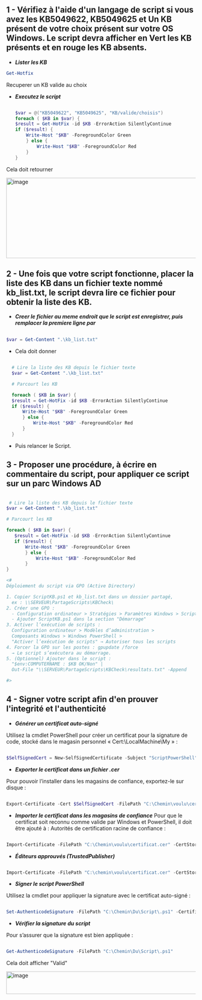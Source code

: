 ## 1 -  Vérifiez à l'aide d'un langage de script si vous avez les KB5049622, KB5049625 et Un KB présent de votre choix présent sur votre OS Windows. Le script devra afficher en Vert les KB présents et en rouge les KB absents.

 - ***Lister les KB***

``` Powershell
Get-Hotfix
```
Recuperer un KB valide au choix

 - ***Executez le script***
    
    ``` Powershell
    
    $var = @("KB5049622", "KB5049625", "KB/valide/choisis")
    foreach ( $KB in $var) {
    $result = Get-HotFix -id $KB -ErrorAction SilentlyContinue
    if ($result) { 
        Write-Host "$KB" -ForegroundColor Green
        } else {
            Write-Host "$KB" -ForegroundColor Red
        }
    }
    ```
Cela doit retourner

<img width="586" height="213" alt="image" src="https://github.com/user-attachments/assets/4d46d4f8-ba82-480a-8e7b-8222a1a63d0d" />

## 2 - Une fois que votre script fonctionne, placer la liste des KB dans un fichier texte nommé kb_list.txt, le script devra lire ce fichier pour obtenir la liste des KB.

 - ***Creer le fichier au meme endroit que le script est enregistrer, puis remplacer la premiere ligne par***
  
  ``` Powershell
   
  $var = Get-Content ".\kb_list.txt"
  ```
 - Cela doit donner
    
  ``` Powershell
  
    # Lire la liste des KB depuis le fichier texte
    $var = Get-Content ".\kb_list.txt"

    # Parcourt les KB

    foreach ( $KB in $var) {
    $result = Get-HotFix -id $KB -ErrorAction SilentlyContinue
    if ($result) { 
        Write-Host "$KB" -ForegroundColor Green
        } else {
            Write-Host "$KB" -ForegroundColor Red
        }
    }
  ```
  - Puis relancer le Script.
 
## 3 - Proposer une procédure, à écrire en commentaire du script, pour appliquer ce script sur un parc Windows AD

 ``` Powershell

  # Lire la liste des KB depuis le fichier texte
$var = Get-Content ".\kb_list.txt"

# Parcourt les KB

foreach ( $KB in $var) {
    $result = Get-HotFix -id $KB -ErrorAction SilentlyContinue
    if ($result) { 
        Write-Host "$KB" -ForegroundColor Green
        } else {
            Write-Host "$KB" -ForegroundColor Red
        }
}

<#
Déploiement du script via GPO (Active Directory)

1. Copier ScriptKB.ps1 et kb_list.txt dans un dossier partagé,
   ex : \\SERVEUR\PartageScripts\KBCheck\
2. Créer une GPO :
   - Configuration ordinateur > Stratégies > Paramètres Windows > Scripts (démarrage)
   - Ajouter ScriptKB.ps1 dans la section "Démarrage"
3. Activer l’exécution de scripts :
   Configuration ordinateur > Modèles d’administration >
   Composants Windows > Windows PowerShell >
   "Activer l’exécution de scripts" → Autoriser tous les scripts
4. Forcer la GPO sur les postes : gpupdate /force
   → Le script s’exécutera au démarrage.
5. (Optionnel) Ajouter dans le script :
   "$env:COMPUTERNAME : $KB OK/Non" |
   Out-File "\\SERVEUR\PartageScripts\KBCheck\resultats.txt" -Append

#>
 ```
## 4 - Signer votre script afin d'en prouver l'integrité et l'authenticité

- ***Générer un certificat auto-signé***

Utilisez la cmdlet PowerShell pour créer un certificat pour la signature de code, stocké dans le magasin personnel « Cert:\LocalMachine\My » :
```PowerShell

$SelfSignedCert = New-SelfSignedCertificate -Subject "ScriptPowerShell" -Type CodeSigningCert -CertStoreLocation Cert:\LocalMachine\My -FriendlyName "Signer scripts PowerShell" -NotAfter (Get-Date).AddYears(5)
```

- ***Exporter le certificat dans un fichier .cer***

Pour pouvoir l’installer dans les magasins de confiance, exportez-le sur disque :

```PowerShell

Export-Certificate -Cert $SelfSignedCert -FilePath "C:\Chemin\voulu\certificat.cer"
```

- ***Importer le certificat dans les magasins de confiance***
Pour que le certificat soit reconnu comme valide par Windows et PowerShell, il doit être ajouté à : Autorités de certification racine de confiance :

```PowerShell

Import-Certificate -FilePath "C:\Chemin\voulu\certificat.cer" -CertStoreLocation Cert:\LocalMachine\Root
```

- ***Éditeurs approuvés (TrustedPublisher)***

```PowerShell

Import-Certificate -FilePath "C:\chemin\voulu\certificat.cer" -CertStoreLocation Cert:\LocalMachine\TrustedPublisher
```

- ***Signer le script PowerShell***

Utilisez la cmdlet pour appliquer la signature avec le certificat auto-signé :

```PowerShell

Set-AuthenticodeSignature -FilePath "C:\Chemin\Du\Script\.ps1" -Certificate $SelfSignedCert
```

- ***Vérifier la signature du script***

Pour s’assurer que la signature est bien appliquée :

```PowerShell

Get-AuthenticodeSignature -FilePath "C:\Chemin\Du\Script\.ps1"
```

Cela doit afficher "Valid"

<img width="935" height="60" alt="image" src="https://github.com/user-attachments/assets/23d54be8-a792-43d2-ab54-0e9f64fc0534" />

   
  
    






  
